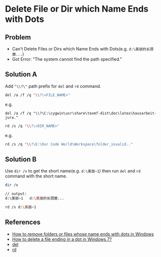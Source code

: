 # Delete File or Dir which Name Ends with Dots

## Problem
* Can't Delete Files or Dirs which Name Ends with Dots(e.g. `d:\美丽的长颈鹿...`)
* Got Error: "The system cannot find the path specified."

## Solution A
Add `"\\?\"` path prefix for `del` and `rd` command.

```bash
del /a /f /q "\\?\<FILE_NAME>"
```

e.g.
```
del /a /f /q "\\?\C:\cygwin\usr\share\texmf-dist\doc\latex\hausarbeit-jura."
```

```bash
rd /s /q "\\?\<DIR_NAME>"
```

e.g.
```bash
rd /s /q "\\?\E:\Our Code World\Workspace\folder_invalid.."
```

## Solution B
Use `dir /x` to get the short name(e.g. `d:\美丽~1`) then run `del` and `rd` command with the short name.

```bash
dir /x

// output:
d:\美丽~1   d:\美丽的长颈鹿...
```

```bash
rd /s d:\美丽~1
```

## References
* [How to remove folders or files whose name ends with dots in Windows](https://ourcodeworld.com/articles/read/465/how-to-remove-folders-or-files-whose-name-ends-with-dots-in-windows)
* [How to delete a file ending in a dot in Windows 7?](https://superuser.com/questions/494959/how-to-delete-a-file-ending-in-a-dot-in-windows-7)
* [del](https://learn.microsoft.com/en-us/windows-server/administration/windows-commands/del)
* [rd](https://learn.microsoft.com/en-us/windows-server/administration/windows-commands/rd)
